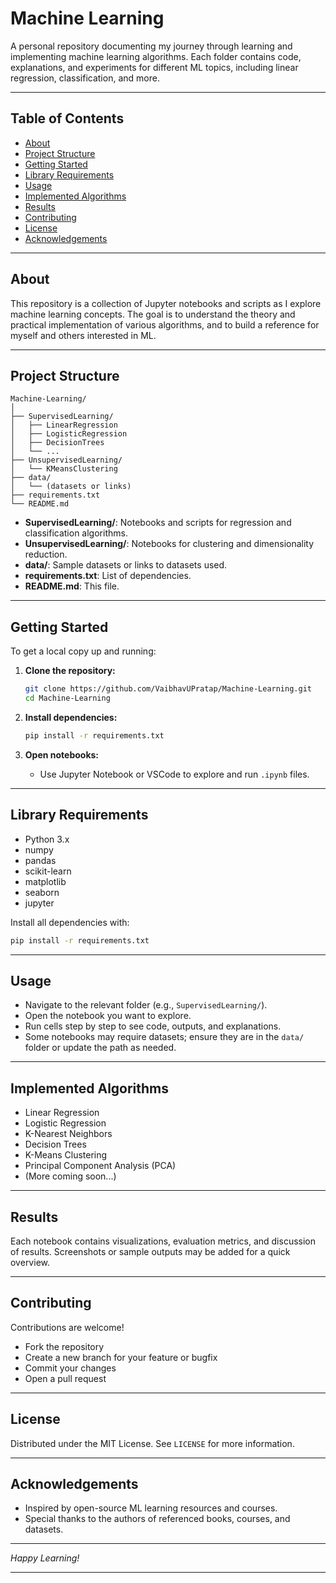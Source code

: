 # Machine Learning

A personal repository documenting my journey through learning and implementing machine learning algorithms. Each folder contains code, explanations, and experiments for different ML topics, including linear regression, classification, and more.

---

## Table of Contents

- [About](#about)
- [Project Structure](#project-structure)
- [Getting Started](#getting-started)
- [Library Requirements](#library-requirements)
- [Usage](#usage)
- [Implemented Algorithms](#implemented-algorithms)
- [Results](#results)
- [Contributing](#contributing)
- [License](#license)
- [Acknowledgements](#acknowledgements)

---

## About

This repository is a collection of Jupyter notebooks and scripts as I explore machine learning concepts. The goal is to understand the theory and practical implementation of various algorithms, and to build a reference for myself and others interested in ML.

---

## Project Structure

```
Machine-Learning/
│
├── SupervisedLearning/
│   ├── LinearRegression
│   ├── LogisticRegression
│   ├── DecisionTrees
│   └── ...
├── UnsupervisedLearning/
│   └── KMeansClustering
├── data/
│   └── (datasets or links)
├── requirements.txt
└── README.md
```
- **SupervisedLearning/**: Notebooks and scripts for regression and classification algorithms.
- **UnsupervisedLearning/**: Notebooks for clustering and dimensionality reduction.
- **data/**: Sample datasets or links to datasets used.
- **requirements.txt**: List of dependencies.
- **README.md**: This file.

---

## Getting Started

To get a local copy up and running:

1. **Clone the repository:**
   ```bash
   git clone https://github.com/VaibhavUPratap/Machine-Learning.git
   cd Machine-Learning
   ```

2. **Install dependencies:**
   ```bash
   pip install -r requirements.txt
   ```

3. **Open notebooks:**
   - Use Jupyter Notebook or VSCode to explore and run `.ipynb` files.

---

## Library Requirements

- Python 3.x
- numpy
- pandas
- scikit-learn
- matplotlib
- seaborn
- jupyter

Install all dependencies with:
```bash
pip install -r requirements.txt
```

---

## Usage

- Navigate to the relevant folder (e.g., `SupervisedLearning/`).
- Open the notebook you want to explore.
- Run cells step by step to see code, outputs, and explanations.
- Some notebooks may require datasets; ensure they are in the `data/` folder or update the path as needed.

---

## Implemented Algorithms

- Linear Regression
- Logistic Regression
- K-Nearest Neighbors
- Decision Trees
- K-Means Clustering
- Principal Component Analysis (PCA)
- (More coming soon...)

---

## Results

Each notebook contains visualizations, evaluation metrics, and discussion of results. Screenshots or sample outputs may be added for a quick overview.

---

## Contributing

Contributions are welcome!  
- Fork the repository
- Create a new branch for your feature or bugfix
- Commit your changes
- Open a pull request

---

## License

Distributed under the MIT License. See `LICENSE` for more information.

---

## Acknowledgements

- Inspired by open-source ML learning resources and courses.
- Special thanks to the authors of referenced books, courses, and datasets.

---

*Happy Learning!*

---
